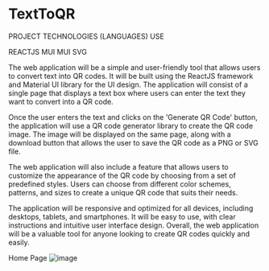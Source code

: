 # TextToQR

PROJECT TECHNOLOGIES (LANGUAGES) USE

REACTJS
MUI
MUI SVG

The web application will be a simple and user-friendly tool that allows users to convert text into QR codes. It will be built using the ReactJS framework and Material UI library for the UI design. The application will consist of a single page that displays a text box where users can enter the text they want to convert into a QR code.

Once the user enters the text and clicks on the 'Generate QR Code' button, the application will use a QR code generator library to create the QR code image. The image will be displayed on the same page, along with a download button that allows the user to save the QR code as a PNG or SVG file.

The web application will also include a feature that allows users to customize the appearance of the QR code by choosing from a set of predefined styles. Users can choose from different color schemes, patterns, and sizes to create a unique QR code that suits their needs.

The application will be responsive and optimized for all devices, including desktops, tablets, and smartphones. It will be easy to use, with clear instructions and intuitive user interface design. Overall, the web application will be a valuable tool for anyone looking to create QR codes quickly and easily.

Home Page
![image](https://user-images.githubusercontent.com/111139558/220831385-14ccadd6-d0ff-449c-98f0-1b45fbede840.png)
